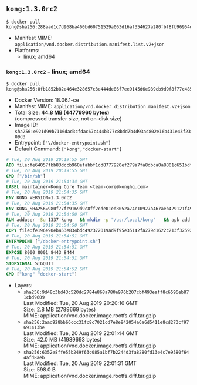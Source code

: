 ## `kong:1.3.0rc2`

```console
$ docker pull kong@sha256:288aad1c7d968ba460bd60751529a063d16af354627a280fbf8fb96954d0fa64
```

-	Manifest MIME: `application/vnd.docker.distribution.manifest.list.v2+json`
-	Platforms:
	-	linux; amd64

### `kong:1.3.0rc2` - linux; amd64

```console
$ docker pull kong@sha256:8fb1852b82e464e328657c3e444de86f7ee9145d6e989cb9d9f8f77c485b0480
```

-	Docker Version: 18.06.1-ce
-	Manifest MIME: `application/vnd.docker.distribution.manifest.v2+json`
-	Total Size: **44.8 MB (44779960 bytes)**  
	(compressed transfer size, not on-disk size)
-	Image ID: `sha256:e921d99b7116dad3cfdac67c444b377c8bdd7b4d93ad802e16b431e43f2309d3`
-	Entrypoint: `["\/docker-entrypoint.sh"]`
-	Default Command: `["kong","docker-start"]`

```dockerfile
# Tue, 20 Aug 2019 20:19:55 GMT
ADD file:fe64057fbb83dccb960efabbf1cd8777920ef279a7fa8dbca0a8801c651bdf7c in / 
# Tue, 20 Aug 2019 20:19:55 GMT
CMD ["/bin/sh"]
# Tue, 20 Aug 2019 21:54:34 GMT
LABEL maintainer=Kong Core Team <team-core@konghq.com>
# Tue, 20 Aug 2019 21:54:35 GMT
ENV KONG_VERSION=1.3.0rc2
# Tue, 20 Aug 2019 21:54:35 GMT
ENV KONG_SHA256=980f77fc9169d9c8ff2cde01ed8052a74c10927a467aeb429121f49ac68693f0
# Tue, 20 Aug 2019 21:54:50 GMT
RUN adduser -Su 1337 kong 	&& mkdir -p "/usr/local/kong" 	&& apk add --no-cache --virtual .build-deps wget tar ca-certificates 	&& apk add --no-cache libgcc openssl pcre perl tzdata curl libcap su-exec zip 	&& wget -O kong.tar.gz "https://bintray.com/kong/kong-alpine-tar/download_file?file_path=kong-$KONG_VERSION.amd64.apk.tar.gz" 	&& echo "$KONG_SHA256 *kong.tar.gz" | sha256sum -c - 	&& tar -xzf kong.tar.gz -C /tmp 	&& rm -f kong.tar.gz 	&& cp -R /tmp/usr / 	&& rm -rf /tmp/usr 	&& cp -R /tmp/etc / 	&& rm -rf /tmp/etc 	&& apk del .build-deps 	&& chown -R kong:0 /usr/local/kong 	&& chmod -R g=u /usr/local/kong
# Tue, 20 Aug 2019 21:54:50 GMT
COPY file:fe196e90eb453e834bdc492372019ad9f95e35142fa279d1622c213f32592fe9 in /docker-entrypoint.sh 
# Tue, 20 Aug 2019 21:54:51 GMT
ENTRYPOINT ["/docker-entrypoint.sh"]
# Tue, 20 Aug 2019 21:54:51 GMT
EXPOSE 8000 8001 8443 8444
# Tue, 20 Aug 2019 21:54:51 GMT
STOPSIGNAL SIGQUIT
# Tue, 20 Aug 2019 21:54:52 GMT
CMD ["kong" "docker-start"]
```

-	Layers:
	-	`sha256:9d48c3bd43c520dc2784e868a780e976b207cbf493eaff8c6596eb871cbd9609`  
		Last Modified: Tue, 20 Aug 2019 20:20:16 GMT  
		Size: 2.8 MB (2789669 bytes)  
		MIME: application/vnd.docker.image.rootfs.diff.tar.gzip
	-	`sha256:2aad928bb66ccc31fc8c7021cd7e8e842054a6a6d5411e8cd273cf97691413be`  
		Last Modified: Tue, 20 Aug 2019 22:01:44 GMT  
		Size: 42.0 MB (41989693 bytes)  
		MIME: application/vnd.docker.image.rootfs.diff.tar.gzip
	-	`sha256:6352e8ffe55b249f63c085a1bf7b2244d3fa8280fd13e4c7e9580f644afd8aeb`  
		Last Modified: Tue, 20 Aug 2019 22:01:31 GMT  
		Size: 598.0 B  
		MIME: application/vnd.docker.image.rootfs.diff.tar.gzip
